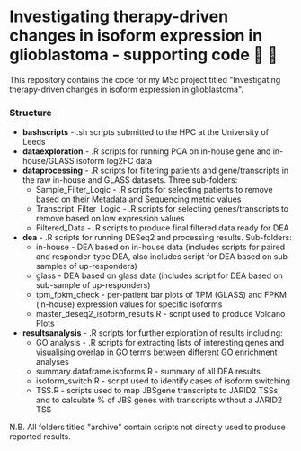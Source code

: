 # Investigating therapy-driven changes in isoform expression in glioblastoma - supporting code :dna: :brain:

This repository contains the code for my MSc project titled "Investigating therapy-driven changes in isoform expression in glioblastoma".

### Structure

* **bashscripts** - .sh scripts submitted to the HPC at the University of Leeds
* **dataexploration** - .R scripts for running PCA on in-house gene and in-house/GLASS isoform log2FC data
* **dataprocessing** - .R scripts for filtering patients and gene/transcripts in the raw in-house and GLASS datasets. Three sub-folders:
  * Sample_Filter_Logic - .R scripts for selecting patients to remove based on their Metadata and Sequencing metric values
  * Transcript_Filter_Logic - .R scripts for selecting genes/transcripts to remove based on low expression values
  * Filtered_Data - .R scripts to produce final filtered data ready for DEA
* **dea** - .R scripts for running DESeq2 and processing results. Sub-folders:
  * in-house - DEA based on in-house data (includes scripts for paired and responder-type DEA, also includes script for DEA based on sub-samples of up-responders)
  * glass - DEA based on glass data (includes script for DEA based on sub-sample of up-responders)
  * tpm_fpkm_check - per-patient bar plots of TPM (GLASS) and FPKM (in-house) expression values for specific isoforms
  * master_deseq2_isoform_results.R - script used to produce Volcano Plots
* **resultsanalysis** - .R scripts for further exploration of results including:
  * GO analysis - .R scripts for extracting lists of interesting genes and visualising overlap in GO terms between different GO enrichment analyses
  * summary.dataframe.isoforms.R - summary of all DEA results
  * isoform_switch.R - script used to identify cases of isoform switching
  * TSS.R - scripts used to map JBSgene transcripts to JARID2 TSSs, and to calculate % of JBS genes with transcripts without a JARID2 TSS


N.B. All folders titled "archive" contain scripts not directly used to produce reported results.

